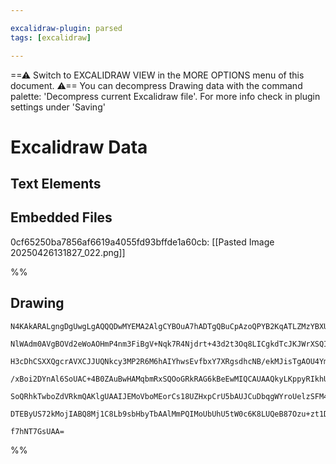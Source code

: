 ```yaml
---

excalidraw-plugin: parsed
tags: [excalidraw]

---
```

==⚠  Switch to EXCALIDRAW VIEW in the MORE OPTIONS menu of this document. ⚠== You can decompress Drawing data with the command palette: 'Decompress current Excalidraw file'. For more info check in plugin settings under 'Saving'


# Excalidraw Data

## Text Elements
## Embedded Files
0cf65250ba7856af6619a4055fd93bffde1a60cb: [[Pasted Image 20250426131827_022.png]]

%%
## Drawing
```compressed-json
N4KAkARALgngDgUwgLgAQQQDwMYEMA2AlgCYBOuA7hADTgQBuCpAzoQPYB2KqATLZMzYBXUtiRoIACyhQ4zZAHoFAc0JRJQgEYA6bGwC2CgF7N6hbEcK4OCtptbErHALRY8RMpWdx8Q1TdIEfARcZgRmBShcZQUebQBGAAYEmjoghH0EDihmbgBtcDBQMBKIEm4IAHkANQBmZXohHkwAdQAZRIAWZgAlHoBxACkAMRDc/lLYRArCfWikCchMbmcA

NlWAdm0AVgBOVd2eWoAOHmP4nm3FiBgV+Nqk7R4Njdrt+43d2t3Oq8LICgkdTcJKJWrXSQIQjKaQg+7g/4QazKYLcRLXZhQUhsADWCAAwmx8GxSBUsdZmHBcIFsqkSpBNLhsDjlNihBxiITiaSJOSOJTqVkoHTSgAzQj4fAAZVgqIkgg8IoEWNxCBaQMk3D4iMx2LxMpgcvQCvK1zZMI44VyaHi1zYVOwaluNsS6MRrOEcAAksRrag8gBda6i8iZ

H3cDhCSXXQgcrAVXCJJUQNkcy3MP2R6M6hAIYhwsEvfbxY7XRgsdhcNB/ekMJisTgAOU4Ym4tU2x22z1qnRjzAAIukoHnuKKCGFrpphByAKLBTLZTNR/DXIRwYi4Yf5m0bX6rY6fRIlt7XIgcHER5entjMkdoMf4Cc6qJQIR+iCIDmx5TJ8XBcMSIk2CiqsXbbIkjIbJ2qy4CBqzxLsuCdIk2zbKKxBfJooroQg8S4KsQGaMmzDuOI/r/GAtoUfE

/xBoi2DYnAl6SoUAC+4B0ZAuBwHAMqbmRxSQOoGRkRAG6kBeEwMIQCAUAAQkyLKppyRIkhUADE2FaaKIoQNgIg0lAXrDvoMp6gSqk8ug6nxLhdm6fppCGcZGQKcyHrsip3JkuQ/JUoZDkGUKLn6MMErSrKokmvmUmOc5Jlmaq6rEMCaDaqUcXBQlKr6pFFTRYFTlZRkPTCBaVogrFQXZCFlQOk6IKulVRU1SZwycFAwy4PoErOqgNaQJlrUZO12R

SoQRhkTwboZdVRkmQAKlgUAAIJEMoVboMEorCs18UZHxpCrU5bAUJCuDbqgWYroUelzSFM4citJ1nSEl1Ii9hX7foz3YhQC3wKJym6SR2KSgAGiC6zJIk+67FB8TwvEGyrFJoNEvgACabZfMkZxHBcby7K68QDRARhsAY3CCZA9AEEIZHJD2u7bLUbF7cV+ilZ56bvsDUmsiQ42TVqM2QILxAyggTHVgLpAkAAsmwxAII9uCaMEl0Pk+pQS1yalo

DTEByUS72kMojIABQ8Mj1C8Lb9sbHbyTbAAlMmPQIMoUbUhU5tW0c6K8LUQeB87Ozu+zt1DVAiV4nVUCVku2ZiqGCCe3G8scD+huIlk6ua9wWIM9c2BEDLqDFwg1wcN1ZFV3aQhQGe9ekAzUelHYABWCDYDkUq13ASsq2rGt3qg2vV7dTKJ4wC2U/g1OIlMUXpH3lbJvpmIGAD0xoNd163lr45T7WIYGFKa+J5wo4n6eoSrevc8L8x+BseArH8BA

f7hNT7GsUAA=
```
%%